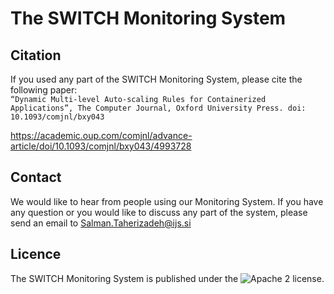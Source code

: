 # The SWITCH Monitoring System

## Citation
If you used any part of the SWITCH Monitoring System, please cite the following paper:
<br />`“Dynamic Multi-level Auto-scaling Rules for Containerized Applications”, The Computer Journal, Oxford University Press. doi: 10.1093/comjnl/bxy043`

https://academic.oup.com/comjnl/advance-article/doi/10.1093/comjnl/bxy043/4993728

## Contact
We would like to hear from people using our Monitoring System. If you have any question or you would like to discuss any part of the system, please send an email to Salman.Taherizadeh@ijs.si 

## Licence
The SWITCH Monitoring System is published under the ![Apache 2 license](https://github.com/salmant/ASAP/blob/master/LICENSE).
